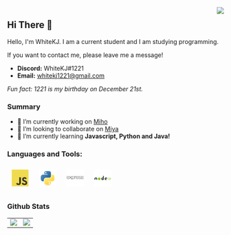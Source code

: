 <div align="right">
  <img 
    src="https://komarev.com/ghpvc/?username=cwhitekj&label=PROFILE+VIEWS" 
    align="right" 
  />
</div>

## Hi There 👋

Hello, I'm WhiteKJ.
I am a current student and I am studying programming.

If you want to contact me, please leave me a message!

- **Discord:** WhiteKJ#1221
- **Email:** whitekj1221@gmail.com

_Fun fact: 1221 is my birthday on December 21st._

### Summary

- 🔭 I’m currently working on [Miho](https://github.com/CwhiteKJ/Miho)
- 👯 I’m looking to collaborate on [Miya](https://github.com/LRACT/Miya)
- 🌱 I’m currently learning **Javascript, Python and Java!**

<h3 align="left">Languages and Tools:</h3>
<div sttyle='float:left'>
<img 
  style="margin: 10px"
  src="https://raw.githubusercontent.com/devicons/devicon/master/icons/javascript/javascript-original.svg" 
  alt="javascript" 
  height="40"
/>
<img 
  style="margin: 10px"
  src="https://raw.githubusercontent.com/devicons/devicon/master/icons/python/python-original.svg" 
  alt="python" 
  height="40"
/> 
<img 
  style="margin: 10px"
  src="https://raw.githubusercontent.com/devicons/devicon/master/icons/express/express-original-wordmark.svg" 
  alt="express" 
  height="40"
/> 
<img
  style="margin: 10px"
  src="https://raw.githubusercontent.com/devicons/devicon/master/icons/nodejs/nodejs-original-wordmark.svg"
  alt="nodejs" 
  height="40"
/> 
</div>

### Github Stats

<table>
  <tr>
    <td valign="top" width="50%">
      <img 
        src="https://github-readme-stats.vercel.app/api?username=cwhitekj&show_icons=true&count_private=true&hide_border=true" align="left" 
        style="width: 100%" 
      />
    </td>
    <td valign="top" width="50%">
      <img 
        src="https://github-readme-stats.vercel.app/api/top-langs/?username=cwhitekj&hide_border=true&layout=compact" 
        align="left" 
        style="width: 100%"
      />
    </td>
  </tr>
</table>
